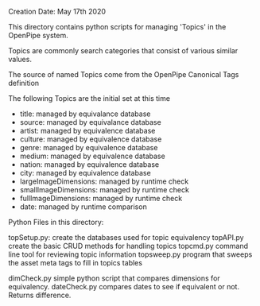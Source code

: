 Creation Date: May 17th 2020

This directory contains python scripts for managing 'Topics' in the OpenPipe system.

Topics are commonly search categories that consist of various similar values.

The source of named Topics come from the OpenPipe Canonical Tags definition

The following Topics are the initial set at this time

* title: managed by equivalance database
* source: managed by equivalance database
* artist: managed by equivalence database
* culture: managed by equivalence database
* genre: managed by equivalence database
* medium: managed by equivalence database
* nation: managed by equivalence database
* city: managed by equivalence database
* largeImageDimensions: managed by runtime check
* smallImageDimensions: managed by runtime check
* fullImageDimensions: managed by runtime check
* date: managed by runtime comparison


Python Files in this directory:

topSetup.py: create the databases used for topic equivalency
topAPI.py create the basic CRUD methods for handling topics
topcmd.py command line tool for reviewing topic information
topsweep.py   program that sweeps the asset meta tags to fill in topics tables

dimCheck.py  simple python script that compares dimensions for equivalency.
dateCheck.py compares dates to see if equivalent or not.  Returns difference.
